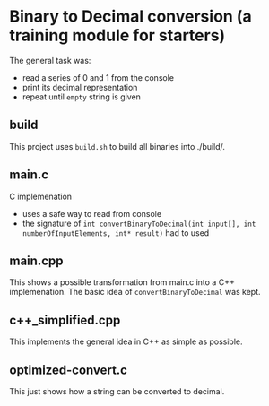 # Binary to Decimal conversion (a training module for starters)

The general task was:

* read a series of 0 and 1 from the console
* print its decimal representation
* repeat until `empty` string is given

## build

This project uses `build.sh` to build all binaries into ./build/.

## main.c

C implemenation

* uses a safe way to read from console
* the signature of `int convertBinaryToDecimal(int input[], int numberOfInputElements, int* result)` had to used

## main.cpp

This shows a possible transformation from main.c into a C++ implemenation. The basic idea of `convertBinaryToDecimal` was kept.

## c++_simplified.cpp

This implements the general idea in C++ as simple as possible.

## optimized-convert.c

This just shows how a string can be converted to decimal.
